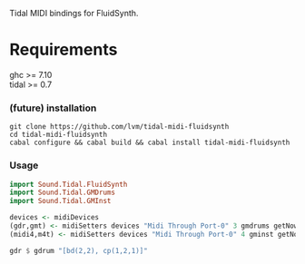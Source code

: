 Tidal MIDI bindings for FluidSynth.

# Requirements

ghc >= 7.10  
tidal >= 0.7

### (future) installation

```shell
git clone https://github.com/lvm/tidal-midi-fluidsynth
cd tidal-midi-fluidsynth
cabal configure && cabal build && cabal install tidal-midi-fluidsynth
```

### Usage


```haskell
import Sound.Tidal.FluidSynth
import Sound.Tidal.GMDrums
import Sound.Tidal.GMInst

devices <- midiDevices
(gdr,gmt) <- midiSetters devices "Midi Through Port-0" 3 gmdrums getNow
(midi4,m4t) <- midiSetters devices "Midi Through Port-0" 4 gminst getNow

gdr $ gdrum "[bd(2,2), cp(1,2,1)]"
```
